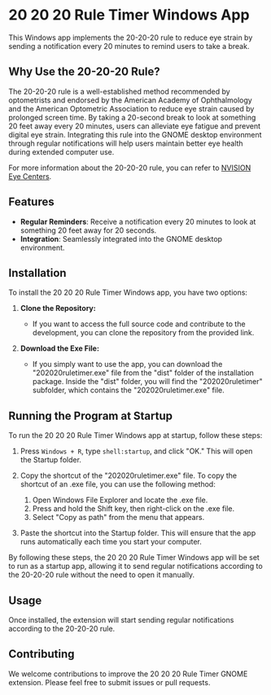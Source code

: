 # 20 20 20 Rule Timer Windows App

This Windows app implements the 20-20-20 rule to reduce eye strain by sending a notification every 20 minutes to remind users to take a break.

## Why Use the 20-20-20 Rule?

The 20-20-20 rule is a well-established method recommended by optometrists and endorsed by the American Academy of Ophthalmology and the American Optometric Association to reduce eye strain caused by prolonged screen time. By taking a 20-second break to look at something 20 feet away every 20 minutes, users can alleviate eye fatigue and prevent digital eye strain. Integrating this rule into the GNOME desktop environment through regular notifications will help users maintain better eye health during extended computer use.

For more information about the 20-20-20 rule, you can refer to [NVISION Eye Centers](https://www.nvisioncenters.com/education/20-20-20-rule/).

## Features

- **Regular Reminders**: Receive a notification every 20 minutes to look at something 20 feet away for 20 seconds.
- **Integration**: Seamlessly integrated into the GNOME desktop environment.

## Installation

To install the 20 20 20 Rule Timer Windows app, you have two options:

1. **Clone the Repository:**
   - If you want to access the full source code and contribute to the development, you can clone the repository from the provided link.

2. **Download the Exe File:**
   - If you simply want to use the app, you can download the "202020ruletimer.exe" file from the "dist" folder of the installation package. Inside the "dist" folder, you will find the "202020ruletimer" subfolder, which contains the "202020ruletimer.exe" file.

## Running the Program at Startup

To run the 20 20 20 Rule Timer Windows app at startup, follow these steps:

1. Press `Windows + R`, type `shell:startup`, and click "OK." This will open the Startup folder.
2. Copy the shortcut of the "202020ruletimer.exe" file. To copy the shortcut of an .exe file, you can use the following method:
    
    1. Open Windows File Explorer and locate the .exe file.
    2. Press and hold the Shift key, then right-click on the .exe file.
    3. Select "Copy as path" from the menu that appears.

3. Paste the shortcut into the Startup folder. This will ensure that the app runs automatically each time you start your computer.

By following these steps, the 20 20 20 Rule Timer Windows app will be set to run as a startup app, allowing it to send regular notifications according to the 20-20-20 rule without the need to open it manually.


## Usage

Once installed, the extension will start sending regular notifications according to the 20-20-20 rule.

## Contributing

We welcome contributions to improve the 20 20 20 Rule Timer GNOME extension. Please feel free to submit issues or pull requests.

